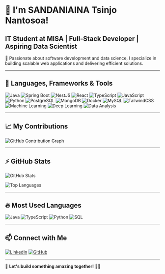 # 👋 I'm SANDANIAINA Tsinjo Nantosoa!

## IT Student at MISA | Full-Stack Developer | Aspiring Data Scientist

🚀 Passionate about software development and data science, I specialize in building scalable web applications and delivering efficient solutions.

---

## 🚀 Languages, Frameworks & Tools

![Java](https://img.shields.io/badge/Java-ED8B00?style=for-the-badge&logo=java&logoColor=white)
![Spring Boot](https://img.shields.io/badge/Spring_Boot-6DB33F?style=for-the-badge&logo=spring-boot&logoColor=white)
![NestJS](https://img.shields.io/badge/NestJS-E0234E?style=for-the-badge&logo=nestjs&logoColor=white)
![React](https://img.shields.io/badge/React-61DAFB?style=for-the-badge&logo=react&logoColor=black)
![TypeScript](https://img.shields.io/badge/TypeScript-007ACC?style=for-the-badge&logo=typescript&logoColor=white)
![JavaScript](https://img.shields.io/badge/JavaScript-F7DF1E?style=for-the-badge&logo=javascript&logoColor=black)
![Python](https://img.shields.io/badge/Python-3776AB?style=for-the-badge&logo=python&logoColor=white)
![PostgreSQL](https://img.shields.io/badge/PostgreSQL-316192?style=for-the-badge&logo=postgresql&logoColor=white)
![MongoDB](https://img.shields.io/badge/MongoDB-47A248?style=for-the-badge&logo=mongodb&logoColor=white)
![Docker](https://img.shields.io/badge/Docker-2496ED?style=for-the-badge&logo=docker&logoColor=white)
![MySQL](https://img.shields.io/badge/MySQL-4479A1?style=for-the-badge&logo=mysql&logoColor=white)
![TailwindCSS](https://img.shields.io/badge/TailwindCSS-38B2AC?style=for-the-badge&logo=tailwind-css&logoColor=white)
![Machine Learning](https://img.shields.io/badge/Machine_Learning-FF6F00?style=for-the-badge&logo=tensorflow&logoColor=white)
![Deep Learning](https://img.shields.io/badge/Deep_Learning-FF6F00?style=for-the-badge&logo=pytorch&logoColor=white)
![Data Analysis](https://img.shields.io/badge/Data_Analysis-FFA500?style=for-the-badge&logo=tableau&logoColor=white)

---

## 📈 My Contributions

![GitHub Contribution Graph](https://github-readme-activity-graph.vercel.app/graph?username=TsinjoNantosoa&theme=react-dark)

---

## ⚡ GitHub Stats

![GitHub Stats](https://github-readme-stats.vercel.app/api?username=TsinjoNantosoa&show_icons=true&theme=radical)

![Top Languages](https://github-readme-stats.vercel.app/api/top-langs/?username=TsinjoNantosoa&layout=compact&theme=radical)

---

## 🔥 Most Used Languages

![Java](https://img.shields.io/badge/Java-ED8B00?style=flat-square&logo=java&logoColor=white)
![TypeScript](https://img.shields.io/badge/TypeScript-007ACC?style=flat-square&logo=typescript&logoColor=white)
![Python](https://img.shields.io/badge/Python-3776AB?style=flat-square&logo=python&logoColor=white)
![SQL](https://img.shields.io/badge/SQL-4479A1?style=flat-square&logo=sqlite&logoColor=white)

---

## 📫 Connect with Me

[![LinkedIn](https://img.shields.io/badge/LinkedIn-blue?style=for-the-badge&logo=linkedin)](https://www.linkedin.com/in/your-profile)
[![GitHub](https://img.shields.io/badge/GitHub-black?style=for-the-badge&logo=github)](https://github.com/TsinjoNantosoa)

---

🎯 **Let's build something amazing together!** 🚀🔥

